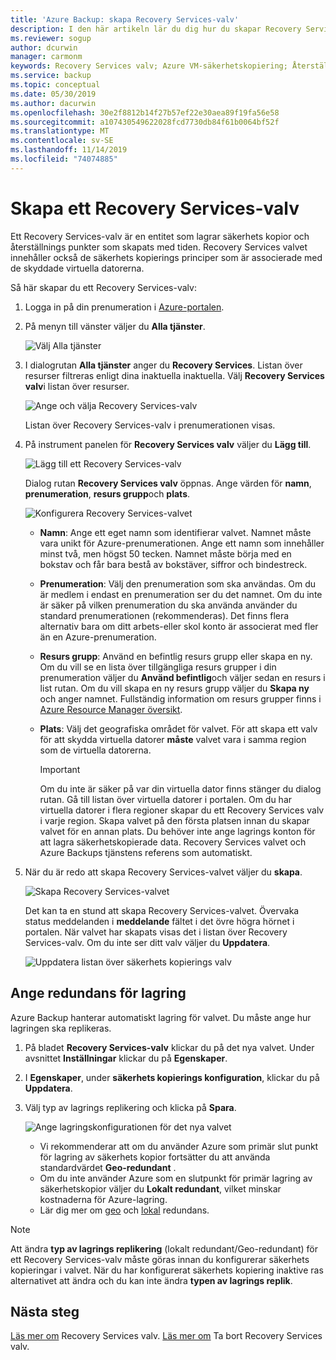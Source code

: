 ```yaml
---
title: 'Azure Backup: skapa Recovery Services-valv'
description: I den här artikeln lär du dig hur du skapar Recovery Services valv som lagrar säkerhets kopior och återställnings punkter.
ms.reviewer: sogup
author: dcurwin
manager: carmonm
keywords: Recovery Services valv; Azure VM-säkerhetskopiering; Återställning av Azure VM;
ms.service: backup
ms.topic: conceptual
ms.date: 05/30/2019
ms.author: dacurwin
ms.openlocfilehash: 30e2f8812b14f27b57ef22e30aea89f19fa56e58
ms.sourcegitcommit: a107430549622028fcd7730db84f61b0064bf52f
ms.translationtype: MT
ms.contentlocale: sv-SE
ms.lasthandoff: 11/14/2019
ms.locfileid: "74074885"
---
```

# <a name="create-a-recovery-services-vault"></a>Skapa ett Recovery Services-valv

Ett Recovery Services-valv är en entitet som lagrar säkerhets kopior och återställnings punkter som skapats med tiden. Recovery Services valvet innehåller också de säkerhets kopierings principer som är associerade med de skyddade virtuella datorerna.

Så här skapar du ett Recovery Services-valv:

1. Logga in på din prenumeration i [Azure-portalen](https://portal.azure.com/).

2. På menyn till vänster väljer du **Alla tjänster**.

    ![Välj Alla tjänster](./media/backup-create-rs-vault/click-all-services.png)

3. I dialogrutan **Alla tjänster** anger du **Recovery Services**. Listan över resurser filtreras enligt dina inaktuella inaktuella. Välj **Recovery Services valv**i listan över resurser.

    ![Ange och välja Recovery Services-valv](./media/backup-create-rs-vault/all-services.png)

    Listan över Recovery Services-valv i prenumerationen visas.

4. På instrument panelen för **Recovery Services valv** väljer du **Lägg till**.

    ![Lägg till ett Recovery Services-valv](./media/backup-create-rs-vault/add-button-create-vault.png)

    Dialog rutan **Recovery Services valv** öppnas. Ange värden för **namn**, **prenumeration**, **resurs grupp**och **plats**.

    ![Konfigurera Recovery Services-valvet](./media/backup-create-rs-vault/create-new-vault-dialog.png)

   - **Namn**: Ange ett eget namn som identifierar valvet. Namnet måste vara unikt för Azure-prenumerationen. Ange ett namn som innehåller minst två, men högst 50 tecken. Namnet måste börja med en bokstav och får bara bestå av bokstäver, siffror och bindestreck.
   - **Prenumeration**: Välj den prenumeration som ska användas. Om du är medlem i endast en prenumeration ser du det namnet. Om du inte är säker på vilken prenumeration du ska använda använder du standard prenumerationen (rekommenderas). Det finns flera alternativ bara om ditt arbets-eller skol konto är associerat med fler än en Azure-prenumeration.
   - **Resurs grupp**: Använd en befintlig resurs grupp eller skapa en ny. Om du vill se en lista över tillgängliga resurs grupper i din prenumeration väljer du **Använd befintlig**och väljer sedan en resurs i list rutan. Om du vill skapa en ny resurs grupp väljer du **Skapa ny** och anger namnet. Fullständig information om resurs grupper finns i [Azure Resource Manager översikt](https://docs.microsoft.com/azure/azure-resource-manager/resource-group-overview).
   - **Plats**: Välj det geografiska området för valvet. För att skapa ett valv för att skydda virtuella datorer **måste** valvet vara i samma region som de virtuella datorerna.

      > [!IMPORTANT]
      > Om du inte är säker på var din virtuella dator finns stänger du dialog rutan. Gå till listan över virtuella datorer i portalen. Om du har virtuella datorer i flera regioner skapar du ett Recovery Services valv i varje region. Skapa valvet på den första platsen innan du skapar valvet för en annan plats. Du behöver inte ange lagrings konton för att lagra säkerhetskopierade data. Recovery Services valvet och Azure Backups tjänstens referens som automatiskt.
      >
      >

5. När du är redo att skapa Recovery Services-valvet väljer du **skapa**.

    ![Skapa Recovery Services-valvet](./media/backup-create-rs-vault/click-create-button.png)

    Det kan ta en stund att skapa Recovery Services-valvet. Övervaka status meddelanden i **meddelande** fältet i det övre högra hörnet i portalen. När valvet har skapats visas det i listan över Recovery Services-valv. Om du inte ser ditt valv väljer du **Uppdatera**.

     ![Uppdatera listan över säkerhets kopierings valv](./media/backup-create-rs-vault/refresh-button.png)

## <a name="set-storage-redundancy"></a>Ange redundans för lagring

Azure Backup hanterar automatiskt lagring för valvet. Du måste ange hur lagringen ska replikeras.

1. På bladet **Recovery Services-valv** klickar du på det nya valvet. Under avsnittet **Inställningar** klickar du på **Egenskaper**.
2. I **Egenskaper**, under **säkerhets kopierings konfiguration**, klickar du på **Uppdatera**.

3. Välj typ av lagrings replikering och klicka på **Spara**.

     ![Ange lagringskonfigurationen för det nya valvet](./media/backup-try-azure-backup-in-10-mins/recovery-services-vault-backup-configuration.png)

   - Vi rekommenderar att om du använder Azure som primär slut punkt för lagring av säkerhets kopior fortsätter du att använda standardvärdet **Geo-redundant** .
   - Om du inte använder Azure som en slutpunkt för primär lagring av säkerhetskopior väljer du **Lokalt redundant**, vilket minskar kostnaderna för Azure-lagring.
   - Lär dig mer om [geo](../storage/common/storage-redundancy-grs.md) och [lokal](../storage/common/storage-redundancy-lrs.md) redundans.

> [!NOTE]
> Att ändra **typ av lagrings replikering** (lokalt redundant/Geo-redundant) för ett Recovery Services-valv måste göras innan du konfigurerar säkerhets kopieringar i valvet. När du har konfigurerat säkerhets kopiering inaktive ras alternativet att ändra och du kan inte ändra **typen av lagrings replik**.

## <a name="next-steps"></a>Nästa steg

[Läs mer om](backup-azure-recovery-services-vault-overview.md) Recovery Services valv.
[Läs mer om](backup-azure-delete-vault.md) Ta bort Recovery Services valv.
